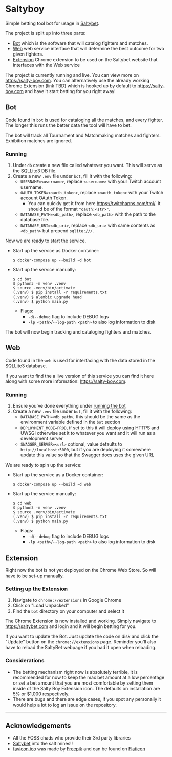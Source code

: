 # Saltyboy

Simple betting tool bot for usage in [Saltybet](https://saltybet.com).

The project is split up into three parts:

- [Bot](#bot) which is the software that will catalog fighters and matches.
- [Web](#web) web service interface that will determine the best outcome for two given fighters.
- [Extension](#extension) Chrome extension to be used on the Saltybet website that interfaces with the Web service

The project is currently running and live. You can view more on https://salty-boy.com. You can alternatively use the already working Chrome Extension (link TBD) which is hooked up by default to https://salty-boy.com and have it start betting for you right away!


## Bot

Code found in `bot` is used for cataloging all the matches, and every fighter. The longer this runs the better data the tool will have to bet.

The bot will track all Tournament and Matchmaking matches and fighters. Exhibition matches are ignored.

### Running

1. Under `db` create a new file called whatever you want. This will serve as the SQLLite3 DB file.
1. Create a new `.env` file under `bot`, fill it with the following:
    - `USERNAME=<username>`, replace `<username>` with your Twitch account username.
    - `OAUTH_TOKEN=<oauth_token>`, replace `<oauth_token>` with your Twitch account OAuth Token.
        - You can quickly get it from here https://twitchapps.com/tmi/. It should be of the format `"oauth:<str>"`.
    - `DATABASE_PATH=<db_path>`, replace `<db_path>` with the path to the database file.
    - `DATABASE_URI=<db_uri>`, replace `<db_uri>` with same contents as `<db_path>` but prepend `sqlite:///`.


Now we are ready to start the service.

- Start up the service as Docker container:
    ```
    $ docker-compose up --build -d bot
    ```
- Start up the service manually:
    ```
    $ cd bot
    $ python3 -m venv .venv
    $ source .venv/bin/activate
    (.venv) $ pip install -r requirements.txt
    (.venv) $ alembic upgrade head
    (.venv) $ python main.py
    ```
    - Flags:
        - `-d`/`--debug` flag to include DEBUG logs
        - `-lp <path>`/`--log-path <path>` to also log information to disk

The bot will now begin tracking and cataloging fighters and matches.

## Web

Code found in the `web` is used for interfacing with the data stored in the SQLLite3 database.

If you want to find the a live version of this service you can find it here along with some more information: https://salty-boy.com.

### Running

1. Ensure you've done everything under [running the bot](#bot-running)
1. Create a new `.env` file under `bot`, fill it with the following:
    - `DATABASE_PATH=<db_path>`, this should be the same as the environment variable defined in the `bot` section
    - `DEPLOYMENT_MODE=PROD`, if set to this it will deploy using HTTPS and UWSGI otherwise set it to whatever you want and it will run as a development server
    - `SWAGGER_SERVER=<url>` optional, value defaults to `http://localhost:5000`, but if you are deploying it somewhere update this value so that the Swagger docs uses the given URL

We are ready to spin up the service:

- Start up the service as a Docker container:
    ```
    $ docker-compose up --build -d web
    ```
- Start up the service manually:
    ```
    $ cd web
    $ python3 -m venv .venv
    $ source .venv/bin/activate
    (.venv) $ pip install -r requirements.txt
    (.venv) $ python main.py
    ```
    - Flags:
        - `-d`/`--debug` flag to include DEBUG logs
        - `-lp <path>`/`--log-path <path>` to also log information to disk


## Extension

Right now the bot is not yet deployed on the Chrome Web Store. So will have to be set-up manually. 

### Setting up the Extension

1. Navigate to `chrome://extensions` in Google Chrome
1. Click on "Load Unpacked"
1. Find the `bot` directory on your computer and select it

The Chrome Extension is now installed and working. Simply navigate to https://saltybet.com and login and it will begin betting for you.

If you want to update the Bot. Just update the code on disk and click the "Update" button on the `chrome://extensions` page. Reminder you'll also have to reload the SaltyBet webpage if you had it open when reloading.

### Considerations

- The betting mechanism right now is absolutely terrible, it is recommended for now to keep the max bet amount at a low percentage or set a bet amount that you are most comfortable by setting them inside of the Salty Boy Extension icon. The defaults on installation are 5% or $1,000 respectively.
- There are bugs and there are edge cases, if you spot any personally it would help a lot to log an issue on the repository.

----

## Acknowledgements

- All the FOSS chads who provide their 3rd party libraries
- [Saltybet](https://saltybet.com) into the salt mines!! 
- [favicon.ico](web/public/favicon.ico) was made by [Freepik](https://www.freepik.com) and can be found on [Flaticon](https://www.flaticon.com)
